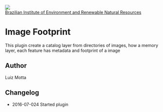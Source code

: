<!-- IBAMA logo -->
[ibama_logo]: http://upload.wikimedia.org/wikipedia/commons/thumb/8/81/Logo_IBAMA.svg/150px-Logo_IBAMA.svg.png

![][ibama_logo]  
[Brazilian Institute of Environment and Renewable Natural Resources](http://www.ibama.gov.br)

# Image Footprint

This plugin create a catalog layer from directories of images, how a memory layer, each feature has metadata and footprint of a image

## Author
Luiz Motta

## Changelog
- 2016-07-024
Started plugin

